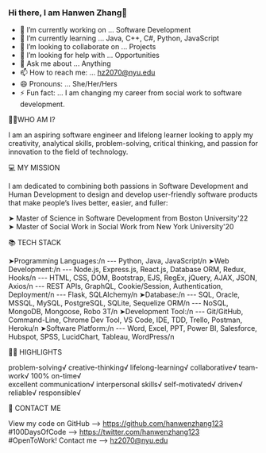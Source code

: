 ### Hi there, I am Hanwen Zhang👋

<!--
**hanwenzhang123/hanwenzhang123** is a ✨ _special_ ✨ repository because its `README.md` (this file) appears on your GitHub profile.
-->
- 🔭 I’m currently working on ... Software Development
- 🌱 I’m currently learning ... Java, C++, C#, Python, JavaScript
- 👯 I’m looking to collaborate on ... Projects
- 🤔 I’m looking for help with ... Opportunities
- 💬 Ask me about ... Anything
- 📫 How to reach me: ... hz2070@nyu.edu
- 😄 Pronouns: ... She/Her/Hers
- ⚡ Fun fact: ... I am changing my career from social work to software development.

👩🏻‍WHO AM I?

I am an aspiring software engineer and lifelong learner looking to apply my creativity, analytical skills, problem-solving, critical thinking, and passion for innovation to the field of technology.

💻 MY MISSION

I am dedicated to combining both passions in Software Development and Human Development to design and develop user-friendly software products that make people’s lives better, easier, and fuller:

➤ Master of Science in Software Development from Boston University'22 <br>
➤ Master of Social Work in Social Work from New York University'20

📚 TECH STACK

➤Programming Languages:/n
--- Python, Java, JavaScript/n
➤Web Development:/n
--- Node.js, Express.js, React.js, Database ORM, Redux, Hooks/n
--- HTML, CSS, DOM, Bootstrap, EJS, RegEx, jQuery, AJAX, JSON, Axios/n
--- REST APIs, GraphQL, Cookie/Session, Authentication, Deployment/n
--- Flask, SQLAlchemy/n
➤Database:/n
--- SQL, Oracle, MSSQL, MySQL, PostgreSQL, SQLite, Sequelize ORM/n
--- NoSQL, MongoDB, Mongoose, Robo 3T/n
➤Development Tool:/n
--- Git/GitHub, Command-Line, Chrome Dev Tool, VS Code, IDE, TDD, Trello, Postman, Heroku/n
➤Software Platform:/n
--- Word, Excel, PPT, Power BI, Salesforce, Hubspot, SPSS, LucidChart, Tableau, WordPress/n

👍🏻 HIGHLIGHTS

problem-solving√ creative-thinking√ lifelong-learning√ collaborative√ team-work√ 100% on-time√ <br>
excellent communication√ interpersonal skills√ self-motivated√ driven√ reliable√ responsible√

📧 CONTACT ME

View my code on GitHub --> https://github.com/hanwenzhang123<br>
#100DaysOfCode --> https://twitter.com/hanwenzhang123<br>
#OpenToWork! Contact me --> hz2070@nyu.edu
